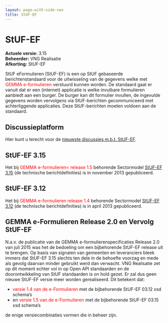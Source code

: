 ```yaml
---
layout: page-with-side-nav
title: StUF-EF
---
```

# StUF-EF

**Actuele versie:** 3.15  
**Beheerder:**  VNG Realisatie<br/>
**Afkorting:**  StUF-EF

StUF eFormulieren (StUF-EF) is een op StUF gebaseerde berichtenstandaard voor de uitwisseling van de gegevens welke met <span style="color:red">GEMMA e-formulieren</span> verstuurd kunnen worden. De standaard gaat er vanuit dat er een (internet) applicatie is welke invulbare formulieren aanbiedt aan een burger. De burger kan dit formulier invullen, de ingevulde gegevens worden vervolgens via StUF-berichten gecommuniceerd met achterliggende applicaties. Deze StUF-berichten moeten voldoen aan de standaard.

## Discussieplatform
Hier kunt u terecht voor de [nieuwste discussies m.b.t. StUF-EF](https://github.com/VNG-Realisatie/StUF-Standaarden/labels/StUF-EF%20%2F%20GEMMA%20e-Formulieren).

## StUF-EF 3.15
Het bij <span style="color:red">GEMMA e-formulieren< release 1.5</span> behorende Sectormodel [StUF-EF 3.15](documenten/Ef0315.zip) (de technische berichtdefinities) is in november 2013 gepubliceerd.

## StUF-EF 3.12
Het bij <span style="color:red">GEMMA e-formulieren release 1.4</span> behorende Sectormodel [StUF-EF 3.12](documenten/Ef0312.zip) (de technische berichtdefinities) is in april 2013 gepubliceerd.

## GEMMA e-Formulieren Release 2.0 en Vervolg StUF-EF
N.a.v. de publicatie van de GEMMA e-formulierenspecificaties Release 2.0 van juli 2015 was het de bedoeling om een bijbehorende StUF-EF release uit te brengen. Op basis van signalen van gemeenten en leveranciers bleek immers dat StUF-EF 3.15 slechts ten dele in de behoefte voorzag en mede als gevolg daarvan minder gebruikt werd dan verwacht. VNG Realisatie zet op dit moment echter vol in op Open API standaarden en de doorontwikkeling van StUF standaarden is on hold gezet. Er zal dus geen nieuwe StUF-EF versie meer worden gerealiseerd. Dit betekent dat:

* <span style="color:red">versie 1.4 van de e-Formulieren</span> met de bijbehorende StUF-EF 03.12 xsd schema’s
* en <span style="color:red">versie 1.5 van de e-Formulieren</span> met de bijbehorende StUF-EF 03.15 xsd schema’s

de enige versiecombinaties vormen die in beheer zijn.